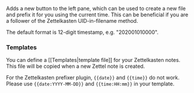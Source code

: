 Adds a new button to the left pane, which can be used to create a new file and prefix it for you using the current time. This can be beneficial if you are a follower of the Zettelkasten UID-in-filename method.

The default format is 12-digit timestamp, e.g. "202001010000".

### Templates

You can define a [[Templates|template file]] for your Zettelkasten notes. This file will be copied when a new Zettel note is created.

For the Zettelkasten prefixer plugin, `{{date}}` and `{{time}}` do not work. Please use `{{date:YYYY-MM-DD}}` and `{{time:HH:mm}}` in your template.
